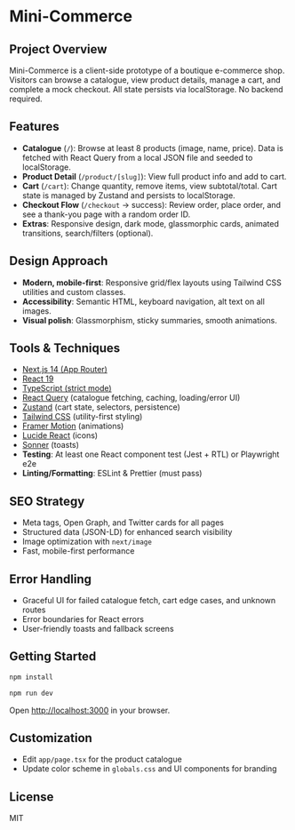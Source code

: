 # Mini-Commerce

## Project Overview

Mini-Commerce is a client-side prototype of a boutique e-commerce shop. Visitors can browse a catalogue, view product details, manage a cart, and complete a mock checkout. All state persists via localStorage. No backend required.

## Features

- **Catalogue** (`/`): Browse at least 8 products (image, name, price). Data is fetched with React Query from a local JSON file and seeded to localStorage.
- **Product Detail** (`/product/[slug]`): View full product info and add to cart.
- **Cart** (`/cart`): Change quantity, remove items, view subtotal/total. Cart state is managed by Zustand and persists to localStorage.
- **Checkout Flow** (`/checkout` → success): Review order, place order, and see a thank-you page with a random order ID.
- **Extras**: Responsive design, dark mode, glassmorphic cards, animated transitions, search/filters (optional).

## Design Approach

- **Modern, mobile-first**: Responsive grid/flex layouts using Tailwind CSS utilities and custom classes.
- **Accessibility**: Semantic HTML, keyboard navigation, alt text on all images.
- **Visual polish**: Glassmorphism, sticky summaries, smooth animations.

## Tools & Techniques

- [Next.js 14 (App Router)](https://nextjs.org)
- [React 19](https://react.dev)
- [TypeScript (strict mode)](https://www.typescriptlang.org/)
- [React Query](https://tanstack.com/query/latest) (catalogue fetching, caching, loading/error UI)
- [Zustand](https://zustand-demo.pmnd.rs/) (cart state, selectors, persistence)
- [Tailwind CSS](https://tailwindcss.com) (utility-first styling)
- [Framer Motion](https://www.framer.com/motion/) (animations)
- [Lucide React](https://lucide.dev/) (icons)
- [Sonner](https://sonner.emilkowal.com/) (toasts)
- **Testing**: At least one React component test (Jest + RTL) or Playwright e2e
- **Linting/Formatting**: ESLint & Prettier (must pass)

## SEO Strategy

- Meta tags, Open Graph, and Twitter cards for all pages
- Structured data (JSON-LD) for enhanced search visibility
- Image optimization with `next/image`
- Fast, mobile-first performance

## Error Handling

- Graceful UI for failed catalogue fetch, cart edge cases, and unknown routes
- Error boundaries for React errors
- User-friendly toasts and fallback screens

## Getting Started

```bash
npm install

npm run dev
```

Open [http://localhost:3000](http://localhost:3000) in your browser.

## Customization

- Edit `app/page.tsx` for the product catalogue
- Update color scheme in `globals.css` and UI components for branding

## License

MIT
